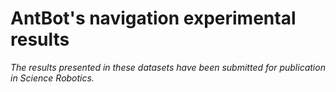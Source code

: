 # AntBot's navigation experimental results

_The results presented in these datasets have been submitted for publication in Science Robotics._